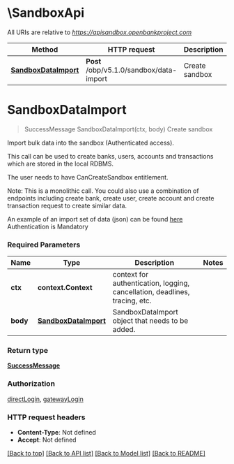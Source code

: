 # \SandboxApi

All URIs are relative to *https://apisandbox.openbankproject.com*

Method | HTTP request | Description
------------- | ------------- | -------------
[**SandboxDataImport**](SandboxApi.md#SandboxDataImport) | **Post** /obp/v5.1.0/sandbox/data-import | Create sandbox


# **SandboxDataImport**
> SuccessMessage SandboxDataImport(ctx, body)
Create sandbox

<p>Import bulk data into the sandbox (Authenticated access).</p><p>This call can be used to create banks, users, accounts and transactions which are stored in the local RDBMS.</p><p>The user needs to have CanCreateSandbox entitlement.</p><p>Note: This is a monolithic call. You could also use a combination of endpoints including create bank, create user, create account and create transaction request to create similar data.</p><p>An example of an import set of data (json) can be found <a href=\"https://raw.githubusercontent.com/OpenBankProject/OBP-API/develop/obp-api/src/main/scala/code/api/sandbox/example_data/2016-04-28/example_import.json\">here</a><br />Authentication is Mandatory</p>

### Required Parameters

Name | Type | Description  | Notes
------------- | ------------- | ------------- | -------------
 **ctx** | **context.Context** | context for authentication, logging, cancellation, deadlines, tracing, etc.
  **body** | [**SandboxDataImport**](SandboxDataImport.md)| SandboxDataImport object that needs to be added. | 

### Return type

[**SuccessMessage**](SuccessMessage.md)

### Authorization

[directLogin](../README.md#directLogin), [gatewayLogin](../README.md#gatewayLogin)

### HTTP request headers

 - **Content-Type**: Not defined
 - **Accept**: Not defined

[[Back to top]](#) [[Back to API list]](../README.md#documentation-for-api-endpoints) [[Back to Model list]](../README.md#documentation-for-models) [[Back to README]](../README.md)

